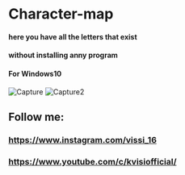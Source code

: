 # Character-map

#### here you have all the letters that exist
#### without installing anny program
#### For Windows10

![Capture](https://user-images.githubusercontent.com/62477193/92609937-6bd0bb80-f2b7-11ea-92b8-2d40f8fff616.PNG)
![Capture2](https://user-images.githubusercontent.com/62477193/92642148-1361e400-f2e0-11ea-9d9b-6d248e19b0e3.PNG)
## Follow me:
### https://www.instagram.com/vissi_16
### https://www.youtube.com/c/kvisiofficial/
